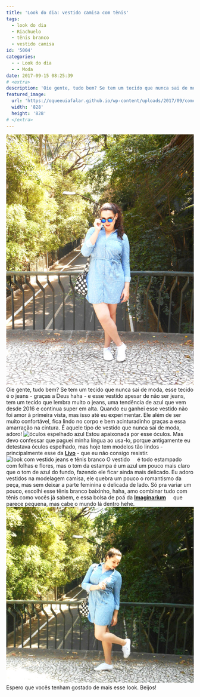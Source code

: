 ```yaml
---
title: 'Look do dia: vestido camisa com tênis'
tags:
  - look do dia
  - Riachuelo
  - tênis branco
  - vestido camisa
id: '5004'
categories:
  - - Look do dia
  - - Moda
date: 2017-09-15 08:25:39
# <extra>
description: 'Oie gente, tudo bem? Se tem um tecido que nunca sai de moda, esse tecido é o jeans &#8211; graças a Deus haha &#8211; e esse vestido apesar de não ser jeans, tem um tecido que lembra muito o jeans, uma tendência de azul que vem desde 2016 e continua super em alta. Quando eu ganhei esse vestido não foi amor à primeira vista, mas isso até eu experimentar. Ele além de ser muito confortável, fica lindo no corpo e bem acinturadinho graças a essa amarração na cintura. É aquele tipo de vestido que nunca sai de moda, adoro! Estou apaixonada por esse óculos. Mas devo confessar que paguei minha língua ao usa-lo, porque antigamente eu detestava óculos espelhado, mas hoje tem modelos tão lindos &#8211; principalmente esse da Livo &#8211; que eu não consigo resistir. O vestido     &hellip;'
featured_image: 
  url: 'https://oqueeuiafalar.github.io/wp-content/uploads/2017/09/como-usar-óculos-espelhado.jpg'
  width: '828'
  height: '828'
# </extra>
---
```


![como usar vestido jeans](/wp-content/uploads/2017/09/como-usar-look-all-jeans.jpg) Oie gente, tudo bem? Se tem um tecido que nunca sai de moda, esse tecido é o jeans - graças a Deus haha - e esse vestido apesar de não ser jeans, tem um tecido que lembra muito o jeans, uma tendência de azul que vem desde 2016 e continua super em alta. Quando eu ganhei esse vestido não foi amor à primeira vista, mas isso até eu experimentar. Ele além de ser muito confortável, fica lindo no corpo e bem acinturadinho graças a essa amarração na cintura. É aquele tipo de vestido que nunca sai de moda, adoro! ![óculos espelhado azul](/wp-content/uploads/2017/09/como-usar-óculos-espelhado.jpg) Estou apaixonada por esse óculos. Mas devo confessar que paguei minha língua ao usa-lo, porque antigamente eu detestava óculos espelhado, mas hoje tem modelos tão lindos - principalmente esse da [**Livo**](https://www.livo.com.br/) - que eu não consigo resistir. ![look com vestido jeans e tênis branco](/wp-content/uploads/2017/09/vestido-azul-com-tênis-branco-como-usar.jpg) O vestido     é todo estampado com folhas e flores, mas o tom da estampa é um azul um pouco mais claro que o tom de azul do fundo, fazendo ele ficar ainda mais delicado. Eu adoro vestidos na modelagem camisa, ele quebra um pouco o romantismo da peça, mas sem deixar a parte feminina e delicada de lado. Só pra variar um pouco, escolhi esse tênis branco baixinho, haha, amo combinar tudo com tênis como vocês já sabem, e essa bolsa de poá da **[Imaginarium](http://loja.imaginarium.com.br/)**     que parece pequena, mas cabe o mundo lá dentro hehe. ![vestido jeans como usar](/wp-content/uploads/2017/09/como-usar-vestido-camisa.jpg) Espero que vocês tenham gostado de mais esse look. Beijos!
